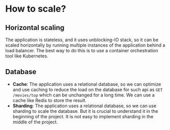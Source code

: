 # How to scale?

## Horizontal scaling

The application is stateless, and it uses unblocking-IO stack, so it can be scaled horizontally by
running multiple
instances
of the application behind a
load balancer. The best way to do this is to use a container orchestration tool like Kubernetes.

## Database

- **Cache**: The application uses a relational database, so we can optimize and use caching to
  reduce the load on the
  database for
  such api as `GET /movies/top` which can be unchanged for a long time. We can use a cache like
  Redis to store the
  result.
- **Sharding**: The application uses a relational database, so we can use sharding to scale the
  database. But it is
  crucial to understand it in the beginning of the project. It is not easy to implement sharding in
  the middle of the
  project.
